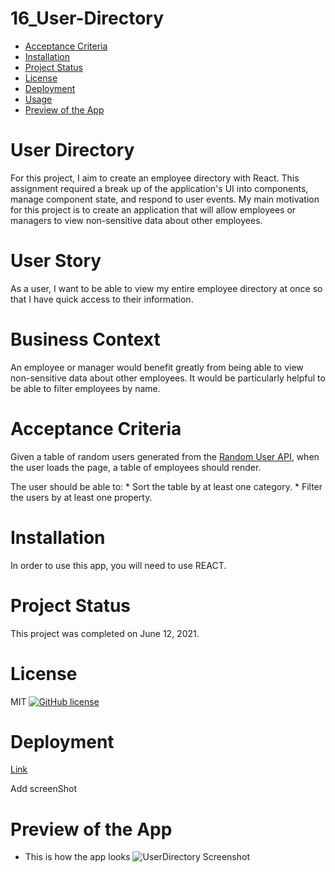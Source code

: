 # 16_User-Directory

* [Acceptance Criteria](#acceptancecriteria)
* [Installation](#installation)
* [Project Status](#projectstatus)
* [License](#license)
* [Deployment](#deployment)
* [Usage](#usage)
* [Preview of the App](#previewApp)

# User Directory

For this project, I aim to create an employee directory with React. This assignment required a break up of the application's UI into components, manage component state, and respond to user events. My main motivation for this project is to create an application that will allow employees or managers to view non-sensitive data about other employees. 

# User Story

As a user, I want to be able to view my entire employee directory at once so that I have quick access to their information.

# Business Context

An employee or manager would benefit greatly from being able to view non-sensitive data about other employees. It would be particularly helpful to be able to filter employees by name.

# Acceptance Criteria

Given a table of random users generated from the [Random User API](https://randomuser.me/), when the user loads the page, a table of employees should render. 

The user should be able to:
    * Sort the table by at least one category.
    * Filter the users by at least one property.

# Installation
In order to use this app, you will need to use REACT.

# Project Status
This project was completed on June 12, 2021. 

# License
MIT
[![GitHub license](https://img.shields.io/badge/license-MIT-blue.svg)](https://github.com/sdca/advdv)

# Deployment
[Link]()

Add screenShot
# Preview of the App
* This is how the app looks
![UserDirectory Screenshot]()